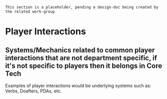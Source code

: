 ```admonish warning "Attention: Placeholder!"
This section is a placeholder, pending a design-doc being created by the related work-group
```
# Player Interactions

## Systems/Mechanics related to common player interactions that are not department specific, if it's not specific to players then it belongs in Core Tech
Examples of player interactions would be underlying systems such as: Verbs, Doafters, PDAs, etc.